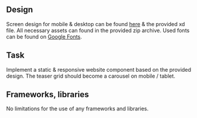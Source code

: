 ## Design

Screen design for mobile & desktop can be found [here](https://xd.adobe.com/view/70095c45-bf33-48c8-ba7f-7d4097563115-255a/grid) & the provided xd file. All necessary assets can found in the provided zip archive. Used fonts can be found on [Google Fonts](https://fonts.google.com/).

## Task

Implement a static & responsive website component based on the provided design. The teaser grid should become a carousel on mobile / tablet.

## Frameworks, libraries

No limitations for the use of any frameworks and libraries.